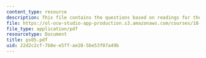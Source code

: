 ```yaml
---
content_type: resource
description: This file contains the questions based on readings for the course.
file: https://ol-ocw-studio-app-production.s3.amazonaws.com/courses/18-786-topics-in-algebraic-number-theory-spring-2006/22d2c2cf7b0ee5ffae285be53f07a49b_ps05.pdf
file_type: application/pdf
resourcetype: Document
title: ps05.pdf
uid: 22d2c2cf-7b0e-e5ff-ae28-5be53f07a49b
---
```

